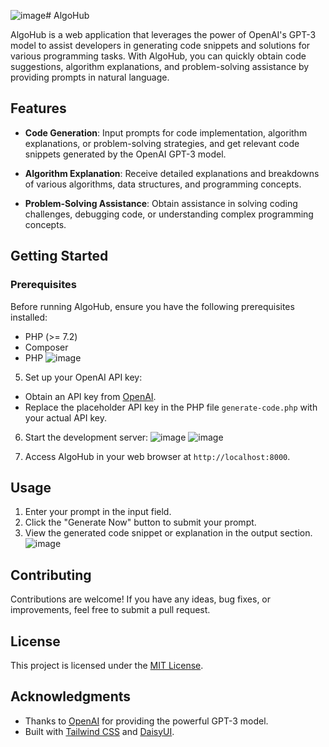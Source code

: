 ![image](https://github.com/developertahaa/algohub/assets/75298003/a7f2f452-7e3d-47a4-a691-5c061cf49acf)# AlgoHub

AlgoHub is a web application that leverages the power of OpenAI's GPT-3 model to assist developers in generating code snippets and solutions for various programming tasks. With AlgoHub, you can quickly obtain code suggestions, algorithm explanations, and problem-solving assistance by providing prompts in natural language.

## Features

- **Code Generation**: Input prompts for code implementation, algorithm explanations, or problem-solving strategies, and get relevant code snippets generated by the OpenAI GPT-3 model.
  
- **Algorithm Explanation**: Receive detailed explanations and breakdowns of various algorithms, data structures, and programming concepts.

- **Problem-Solving Assistance**: Obtain assistance in solving coding challenges, debugging code, or understanding complex programming concepts.

## Getting Started

### Prerequisites

Before running AlgoHub, ensure you have the following prerequisites installed:

- PHP (>= 7.2)
- Composer
- PHP
![image](https://github.com/developertahaa/algohub/assets/75298003/1aadae74-a11c-4967-94f5-f200aa8c377d)



5. Set up your OpenAI API key:

- Obtain an API key from [OpenAI](https://openai.com).
- Replace the placeholder API key in the PHP file `generate-code.php` with your actual API key.

6. Start the development server:
![image](https://github.com/developertahaa/algohub/assets/75298003/8e8560b5-aa27-4b01-973a-203977f2a876)
![image](https://github.com/developertahaa/algohub/assets/75298003/577592bc-043d-4396-96c5-b7640b3c090e)

7. Access AlgoHub in your web browser at `http://localhost:8000`.

## Usage

1. Enter your prompt in the input field.
2. Click the "Generate Now" button to submit your prompt.
3. View the generated code snippet or explanation in the output section.
![image](https://github.com/developertahaa/algohub/assets/75298003/53a1f0e8-166f-4bf3-a41f-a66c9fc1af92)

## Contributing

Contributions are welcome! If you have any ideas, bug fixes, or improvements, feel free to submit a pull request.

## License

This project is licensed under the [MIT License](LICENSE).

## Acknowledgments

- Thanks to [OpenAI](https://openai.com) for providing the powerful GPT-3 model.
- Built with [Tailwind CSS](https://tailwindcss.com) and [DaisyUI](https://daisyui.com).





